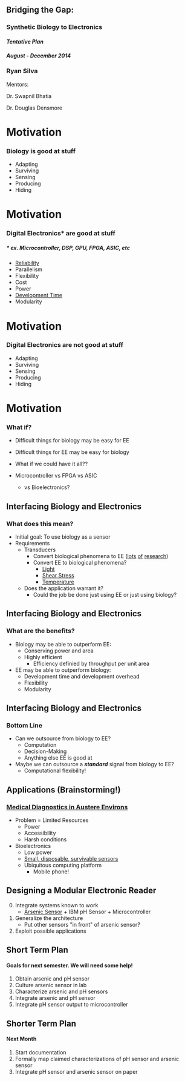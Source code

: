 ## Bridging the Gap:
### Synthetic Biology to Electronics
#### *Tentative Plan*
#### *August - December 2014*
### __Ryan Silva__

Mentors:

Dr. Swapnil Bhatia

Dr. Douglas Densmore



# Motivation
### Biology is good at stuff
- Adapting
- Surviving
- Sensing
- Producing
- Hiding


# Motivation
### Digital Electronics\* are good at stuff
##### \* ex. Microcontroller, DSP, GPU, FPGA, ASIC, etc
- [Reliability](http://nepp.nasa.gov/workshops/etw2013/talks/Wed_June12_2013/0900_Hillman_Reliability%20of%20Digital%20Electronics.pdf)
- Parallelism
- Flexibility
- Cost
- Power
- [Development Time](http://www.eecg.toronto.edu/~jayar/pubs/kuon/kuontcad06.pdf)
- Modularity


# Motivation
### Digital Electronics are **not** good at stuff
- Adapting
- Surviving
- Sensing
- Producing
- Hiding


# Motivation
### What if?
- Difficult things for biology may be easy for EE
- Difficult things for EE may be easy for biology

- What if we could have it all??

- Microcontroller vs FPGA vs ASIC
	- vs Bioelectronics?



## Interfacing Biology and Electronics
### What does this mean?
- Initial goal: To use biology as a sensor
- Requirements
	- Transducers
		- Convert biological phenomena to EE ([lots](http://stacks.iop.org/Nano/22/405501) [of](http://www.sciencedirect.com/science/article/pii/0250687483850835) [research](http://dx.doi.org/10.1016%2F0956-5663%2893%2980024-J))
		- Convert EE to biological phenomena?
			- [Light](http://www.taborlab.rice.edu/)
			- [Shear Stress](http://2010.igem.org/Team:MIT_mammalian_Mechanosensation)
			- [Temperature](http://jb.asm.org/content/185/22/6609.full)
	- Does the application warrant it?
		- Could the job be done just using EE or just using biology?


## Interfacing Biology and Electronics
### What are the benefits?
- Biology may be able to outperform EE:
	- Conserving power and area
	- Highly efficient 
		- Efficiency definied by throughput per unit area 
- EE may be able to outperform biology:
	- Development time and development overhead
	- Flexibility
	- Modularity


## Interfacing Biology and Electronics
### Bottom Line
- Can we outsource from biology to EE?
	- Computation
	- Decision-Making
	- Anything else EE is good at
- Maybe we can outsource a *__standard__* signal from biology to EE?
	- Computational flexibility!



## Applications (Brainstorming!)
### [Medical Diagnostics in Austere Environs](http://www.oxcaht.org/)
- Problem = Limited Resources
	- Power
	- Accessibility
	- Harsh conditions
- Bioelectronics
	- Low power
	- [Small, disposable, survivable sensors](http://arsenicbiosensor.org/index.html)
	- Ubiquitous computing platform
		- Mobile phone!



## Designing a Modular Electronic Reader
0. Integrate systems known to work
	- [Arsenic Sensor](http://www.ncbi.nlm.nih.gov/books/NBK84465/) + IBM pH Sensor + Microcontroller
1. Generalize the architecture
	- Put other sensors "in front" of arsenic sensor?
2. Exploit possible applications



## Short Term Plan
#### **Goals** for next semester. We will need some help!
1. Obtain arsenic and pH sensor
2. Culture arsenic sensor in lab
3. Characterize arsenic and pH sensors
4. Integrate arsenic and pH sensor
5. Integrate pH sensor output to microcontroller



## Shorter Term Plan
#### Next Month
1. Start documentation
2. Formally map claimed characterizations of pH sensor and arsenic sensor
3. Integrate pH sensor and arsenic sensor on paper
